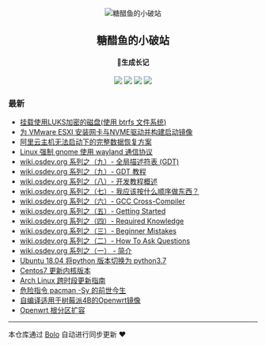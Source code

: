 <p align="center"><img alt="糖醋鱼的小破站" src="https://avatars.githubusercontent.com/u/31023767?s=48&v=4"></p><h2 align="center">
糖醋鱼的小破站
</h2>

<h4 align="center">🐠生成长记</h4>
<p align="center"><a title="糖醋鱼的小破站" target="_blank" href="https://github.com/expoli/bolo-blog"><img src="https://img.shields.io/github/last-commit/expoli/bolo-blog.svg?style=flat-square&color=FF9900"></a>
<a title="GitHub repo size in bytes" target="_blank" href="https://github.com/expoli/bolo-blog"><img src="https://img.shields.io/github/repo-size/expoli/bolo-blog.svg?style=flat-square"></a>
<a title="Bolo Version" target="_blank" href="https://github.com/adlered/bolo-solo"><img src="https://img.shields.io/badge/bolo-v2.6 稳定版-f1e05a.svg?style=flat-square&color=blueviolet"></a>
<a title="Hits" target="_blank" href="https://github.com/88250/hits"><img src="https://hits.b3log.org/expoli/bolo-blog.svg"></a></p>

### 最新

* [挂载使用LUKS加密的磁盘(使用  btrfs 文件系统)](https://expoli.tech/articles/2022/09/24/1664004011806.html)
* [为 VMware ESXI 安装网卡与NVME驱动并构建启动镜像](https://expoli.tech/articles/2022/09/06/1662467551372.html)
* [阿里云主机无法启动下的完整数据恢复方案](https://expoli.tech/articles/2022/08/12/1660269223615.html)
* [Linux 强制 gnome 使用 wayland 通信协议](https://expoli.tech/articles/2022/07/04/1656893499729.html)
* [wiki.osdev.org 系列之（九）- 全局描述符表 (GDT)](https://expoli.tech/articles/2022/06/11/1654937103303.html)
* [wiki.osdev.org 系列之（九）- GDT 教程](https://expoli.tech/articles/2022/06/11/1655022123760.html)
* [wiki.osdev.org 系列之（八）- 开发教程概述](https://expoli.tech/articles/2022/06/11/1654920969652.html)
* [wiki.osdev.org 系列之（七）- 我应该按什么顺序做东西？](https://expoli.tech/articles/2022/06/11/1654913225694.html)
* [wiki.osdev.org 系列之（六）- GCC Cross-Compiler](https://expoli.tech/articles/2022/06/10/1654861381912.html)
* [wiki.osdev.org 系列之（五）- Getting Started](https://expoli.tech/articles/2022/06/10/1654832154270.html)
* [wiki.osdev.org 系列之（四）- Required Knowledge](https://expoli.tech/articles/2022/06/09/1654780162002.html)
* [wiki.osdev.org 系列之（三）- Beginner Mistakes](https://expoli.tech/articles/2022/06/09/1654785705065.html)
* [wiki.osdev.org 系列之（二）- How To Ask Questions](https://expoli.tech/articles/2022/06/09/1654837274648.html)
* [wiki.osdev.org 系列之（一） - 简介](https://expoli.tech/articles/2022/06/09/1654767003313.html)
* [Ubuntu 18.04 将python 版本切换为 python3.7](https://expoli.tech/articles/2022/05/30/1653917302720.html)
* [Centos7 更新内核版本](https://expoli.tech/articles/2022/05/04/1651652951905.html)
* [Arch Linux 跨时段更新指南](https://expoli.tech/articles/2022/01/04/1641282412282.html)
* [危险指令 pacman -Sy 的前世今生](https://expoli.tech/articles/2022/01/04/1641283754635.html)
* [自编译适用于树莓派4B的Openwrt镜像](https://expoli.tech/articles/2021/12/15/1639564263986.html)
* [Openwrt 根分区扩容](https://expoli.tech/articles/2021/12/10/1639125544720.html)



---

本仓库通过 [Bolo](https://github.com/adlered/bolo-solo) 自动进行同步更新 ❤️ 